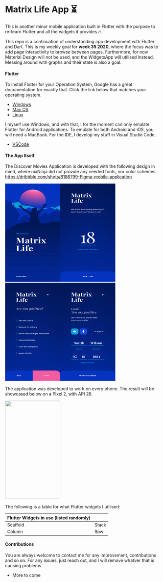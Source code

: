 # Matrix Life App ⏳

This is another minor mobile application built in Flutter with the purpose to re-learn Flutter and all the widgets it provides 🔥.

This repo is a continuation of understanding app development with Flutter and Dart. This is my weekly goal for **week 35 2020**, where the focus was to add page interactivity to browse between pages. Furthermore, for now Material Design will not be used, and the WidgetsApp will utilised instead. Messing around with graphs and their state is also a goal.

#### Flutter

To install Flutter for your Operation System, Google has a great documentation for exactly that. Click the link below that matches your operating system.

- [Windows](https://flutter.io/setup-windows/)
- [Mac OS](https://flutter.io/setup-macos/)
- [Linux](https://flutter.io/setup-linux/)

I myself use Windows, and with that, I for the moment can only emulate Flutter for Android applications. To emulate for both Android and iOS, you will need a MacBook. For the IDE, I develop my stuff in Visual Studio Code.
- [VSCode](https://flutter.io/get-started/editor/#vscode)

#### The App Itself
The Discover Movies Application is developed with the following design in mind, where uixNinja did not provide any needed fonts, nor color schemes.  
https://dribbble.com/shots/8186799-Figma-mobile-application

<img src="./img/Matrix_life_1.png" height="320" width="180"><img src="./img/Matrix_life_2.png" height="320" width="180"><img src="./img/Matrix_life_3.png" height="320" width="180"><img src="./img/Matrix_life_4.png" height="320" width="180">

The application was developed to work on every phone. The result will be showcased below on a Pixel 2, with API 28.

<img src="./img/" height="320" width="180">

The following is a table for what Flutter widgets I utilised:

| Flutter Widgets in use (listed randomly)  | |
| - | - |
| Scaffold | Stack |
| Column | Row |

#### Contributions

You are always welcome to contact me for any improvement, contributions and so on. For any issues, just reach out, and I will remove whatver that is causing problems.

- More to come
